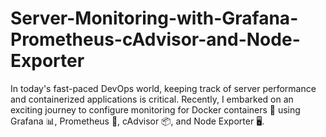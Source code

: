 # Server-Monitoring-with-Grafana-Prometheus-cAdvisor-and-Node-Exporter
In today's fast-paced DevOps world, keeping track of server performance and containerized applications is critical. Recently, I embarked on an exciting journey to configure monitoring for Docker containers 🐳 using Grafana 📊, Prometheus 📡, cAdvisor 📦, and Node Exporter 🖥️.
